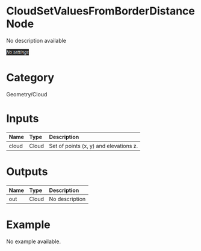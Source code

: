
CloudSetValuesFromBorderDistance Node
=====================================


No description available



![img](../../images/nodes/CloudSetValuesFromBorderDistance_settings.png)


# Category


Geometry/Cloud
# Inputs

|Name|Type|Description|
| :--- | :--- | :--- |
|cloud|Cloud|Set of points (x, y) and elevations z.|

# Outputs

|Name|Type|Description|
| :--- | :--- | :--- |
|out|Cloud|No description|

# Example


No example available.